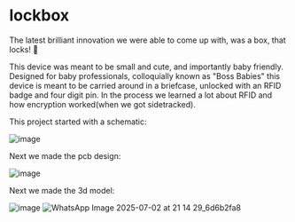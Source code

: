# lockbox

The latest brilliant innovation we were able to come up with, was a box, that locks! 🤯

This device was meant to be small and cute, and importantly baby friendly. Designed for baby professionals, colloquially known as "Boss Babies" this device is meant to be carried around in a briefcase, unlocked with an RFID badge and four digit pin. In the process we learned a lot about RFID and how encryption worked(when we got sidetracked).

This project started with a schematic:

![image](https://github.com/user-attachments/assets/8ed58b80-a45d-45eb-8ce5-4d75c79edde4)

Next we made the pcb design:

![image](https://github.com/user-attachments/assets/0cbdb324-de1b-4835-bd16-38dd39ae2a44)

Next we made the 3d model:

![image](https://github.com/user-attachments/assets/71c2484c-162d-453a-a933-12417ffabb16)
![WhatsApp Image 2025-07-02 at 21 14 29_6d6b2fa8](https://github.com/user-attachments/assets/8bc7a05d-f7a1-4b57-a335-7ed9b0ab0cef)
